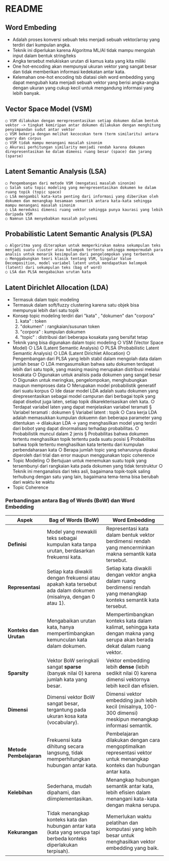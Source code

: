 # README
## Word Embeding
-  Adalah proses konversi sebuah teks menjadi sebuah vektor/array yang terdiri dari kumpulan angka. 
- Teknik ini diperlukan karena Algoritma ML/AI tidak mampu mengolah input dalam bentuk string/teks
- Angka tersebut melukiskan urutan di kamus kata yang kita miliki
- One hot-encoding akan mempunyai ukuran vektor yang sangat besar dan tidak memberikan informasi kedekatan antar kata. 
- Kelemahan one-hot encoding tsb diatasi oleh word embedding yang dapat mengubah kata menjadi sebuah vektor yang berisi angka-angka dengan ukuran yang cukup kecil untuk mengandung informasi yang lebih banyak.


## Vector Space Model (VSM)
    ○ VSM dilakukan dengan merepresentasikan setiap dokumen dalam bentuk vektor -> tingkat kemiripan antar dokumen dilakukan dengan menghitung penyimpandan sudut antar vektor
    ○ VSM bekerja dengan melihat kecocokan term (term similaritu) antara query dan corpus
    ○ VSM tidak mampu menangani masalah sinonim 
    ○ Akurasi perhitungan similarity menjadi rendah karena dokumen direpresentasikan ke dalam dimensi ruang besar (space) dan jarang (sparse)
## Latent Semantic Analysis (LSA)
    ○ Pengembangan dari metode VSM (mengatasi masalah sinonim)
    ○ Salah satu topic modeling yang merepresentasikan dokumen ke dalam ruang topik (topic space)
    ○ LSA mengambil kata-kata penting dari informasi yang diberikan oleh dokumen dan menangkap kesamaan semantik antara kata-kata sehingga mampu menangani masalah sinonim
    ○ LSA mereduksi dimensi ruang vektor sehingga punya kaurasi yang lebih daripada VSM
    ○ Namnun LSA menyebabkan masalah polysemi
## Probabilistic Latent Semantic Analysis (PLSA)
    ○ Algoritma yang diterapkan untuk memperkirakan makna sekumpulan teks menjadi suatu cluster atau kelompok tertentu sehingga mempermudah para analsis untuk menarik kesimpulan dari pengelompokan yang terbentuk
    ○ Menggabungkan teori klasik tentang VSM, Singular Value Decomposition, model variabel latent untuk mendapatkan kelompok (latent) dari sekumpulan teks (bag of word)
    ○ LSA dan PLSA mengabaikan urutan kata

## Latent Dirichlet Allocation (LDA)
- Termasuk dalam topic modeling
- Termasuk dalam soft/fuzzy clustering karena satu objek bisa mempunyai lebih dari satu topik
- Konsep topic modeling terdiri dari "kata" , "dokumen" dan "corpora"
    1. kata" : token
    2. "dokumen" : rangkaian/susunan token
    3. "corpora" : kumpulan dokumen
    4. "topic" : distribusi dari beberapa kosakata yang bersifat tetap
- Teknik yang bisa digunakan dalam topic modeling
    ○ VSM (Vector Space Model)
    ○ LSA (Latent Semantic Analysis)
    ○ PLSA (Probabilistic Latent Semantic Analysis)
    ○ LDA (Latent Dirichlet Allocation)
    ○ Pengembangan dari PLSA yang lebih stabil dalam mengolah data dalam jumlah besar
    ○ LDA mengasumsikan bahwa satu dokumen terdapat lebih dari satu topik, yang masing masing merupakan distribusi melalui kosakata
    ○ Digunakan untuk analisis pada dokumen yang sangat besar
    ○ Digunakn untuk meringkas, pengelompokan, menghubungkan maupun memproses data
    ○ Merupakan model probabilistik generatif dari suatu korpus
    ○ Ide dasar model LDA adalah suatu dokumen yang direpresentasikan sebagai model campuran dari berbagai topik yang dapat disebut juga laten, setiap topik dikarekterisasikan oleh kata.
    ○ Terdapat variabel laten yang dapat menjelaskan variabel teramati
        § Variabel teramati : dokumen
        § Variabel latent : topik
    ○ Cara kerja LDA adalah memasukkan kumpulan dokuemn dan beberapa parameter yang ditentukan -> dilakukan LDA -> yang menghasilkan model yang terdiri dari bobot yang dapat dinormalisasi terhadap probabilitas.
    ○ Probabilistik muncul dalam 2 jenis
        § Probabilitas bahwa dokumen tertentu menghasilkan topik tertentu pada suatu posisi
        § Probabilitas bahwa topik tertentu menghasilkan kata tertentu dari kumpulan perbendaharaan kata
    ○ Berapa jumlah topic yang seharusnya dipakai diperoleh dari trial dan error maupun menggunakan topic coherence
- Topic Modeling
    ○ Bertujuan untuk menemukan suatu topik yang tersembunyi dari rangkaian kata pada dokumen yang tidak terstruktur
    ○ Teknik ini menganalisis dari teks asli, bagaimana topik-topik saling terhubung dengan satu yang lain, bagaimana tema-tema bisa berubah dari waktu ke waktu
- Topic Coherence
        


### Perbandingan antara Bag of Words (BoW) dan Word Embedding

| **Aspek**                     | **Bag of Words (BoW)**                                    | **Word Embedding**                                      |
|--------------------------------|------------------------------------------------------------|----------------------------------------------------------|
| **Definisi**                   | Model yang mewakili teks sebagai kumpulan kata tanpa urutan, berdasarkan frekuensi kata. | Representasi kata dalam bentuk vektor berdimensi rendah yang mencerminkan makna semantik kata tersebut. |
| **Representasi**               | Setiap kata diwakili dengan frekuensi atau apakah kata tersebut ada dalam dokumen (misalnya, dengan 0 atau 1). | Setiap kata diwakili dengan vektor angka dalam ruang berdimensi rendah yang menangkap konteks semantik kata tersebut. |
| **Konteks dan Urutan**         | Mengabaikan urutan kata, hanya mempertimbangkan kemunculan kata dalam dokumen. | Mempertimbangkan konteks kata dalam kalimat, sehingga kata dengan makna yang serupa akan berada dekat dalam ruang vektor. |
| **Sparsity**                   | Vektor BoW seringkali sangat **sparse** (banyak nilai 0) karena jumlah kata yang besar. | Vektor embedding lebih **dense** (lebih sedikit nilai 0) karena dimensi vektornya lebih kecil dan efisien. |
| **Dimensi**                    | Dimensi vektor BoW sangat besar, tergantung pada ukuran kosa kata (vocabulary). | Dimensi vektor embedding jauh lebih kecil (misalnya, 100-300 dimensi) meskipun menangkap informasi semantik. |
| **Metode Pembelajaran**        | Frekuensi kata dihitung secara langsung, tidak memperhitungkan hubungan antar kata. | Pembelajaran dilakukan dengan cara mengoptimalkan representasi vektor untuk menangkap konteks dan hubungan antar kata. |
| **Kelebihan**                  | Sederhana, mudah dipahami, dan diimplementasikan. | Menangkap hubungan semantik antar kata, lebih efisien dalam menangani kata-kata dengan makna serupa. |
| **Kekurangan**                 | Tidak menangkap konteks kata dan hubungan antar kata (kata yang serupa tapi berbeda konteks diperlakukan terpisah). | Memerlukan waktu pelatihan dan komputasi yang lebih besar untuk menghasilkan vektor embedding yang baik. |
